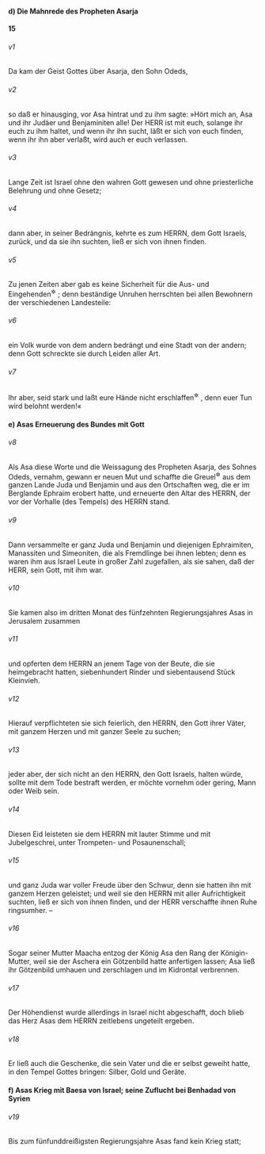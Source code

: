 #### d) Die Mahnrede des Propheten Asarja

__15__

###### v1
Da kam der Geist Gottes über Asarja, den Sohn Odeds,

###### v2
so daß er hinausging, vor Asa hintrat und zu ihm sagte: »Hört mich an, Asa und ihr Judäer und Benjaminiten alle! Der HERR ist mit euch, solange ihr euch zu ihm haltet, und wenn ihr ihn sucht, läßt er sich von euch finden, wenn ihr ihn aber verlaßt, wird auch er euch verlassen.

###### v3
Lange Zeit ist Israel ohne den wahren Gott gewesen und ohne priesterliche Belehrung und ohne Gesetz;

###### v4
dann aber, in seiner Bedrängnis, kehrte es zum HERRN, dem Gott Israels, zurück, und da sie ihn suchten, ließ er sich von ihnen finden.

###### v5
Zu jenen Zeiten aber gab es keine Sicherheit für die Aus- und Eingehenden<sup title="Sach 8,10">&#x2732;</sup>
; denn beständige Unruhen herrschten bei allen Bewohnern der verschiedenen Landesteile:

###### v6
ein Volk wurde von dem andern bedrängt und eine Stadt von der andern; denn Gott schreckte sie durch Leiden aller Art.

###### v7
Ihr aber, seid stark und laßt eure Hände nicht erschlaffen<sup title="= den Mut nicht sinken">&#x2732;</sup>
, denn euer Tun wird belohnt werden!«

#### e) Asas Erneuerung des Bundes mit Gott


###### v8
Als Asa diese Worte und die Weissagung des Propheten Asarja, des Sohnes Odeds, vernahm, gewann er neuen Mut und schaffte die Greuel<sup title="oder: Scheusale, Götzen">&#x2732;</sup>
 aus dem ganzen Lande Juda und Benjamin und aus den Ortschaften weg, die er im Berglande Ephraim erobert hatte, und erneuerte den Altar des HERRN, der vor der Vorhalle (des Tempels) des HERRN stand.

###### v9
Dann versammelte er ganz Juda und Benjamin und diejenigen Ephraimiten, Manassiten und Simeoniten, die als Fremdlinge bei ihnen lebten; denn es waren ihm aus Israel Leute in großer Zahl zugefallen, als sie sahen, daß der HERR, sein Gott, mit ihm war.

###### v10
Sie kamen also im dritten Monat des fünfzehnten Regierungsjahres Asas in Jerusalem zusammen

###### v11
und opferten dem HERRN an jenem Tage von der Beute, die sie heimgebracht hatten, siebenhundert Rinder und siebentausend Stück Kleinvieh.

###### v12
Hierauf verpflichteten sie sich feierlich, den HERRN, den Gott ihrer Väter, mit ganzem Herzen und mit ganzer Seele zu suchen;

###### v13
jeder aber, der sich nicht an den HERRN, den Gott Israels, halten würde, sollte mit dem Tode bestraft werden, er möchte vornehm oder gering, Mann oder Weib sein.

###### v14
Diesen Eid leisteten sie dem HERRN mit lauter Stimme und mit Jubelgeschrei, unter Trompeten- und Posaunenschall;

###### v15
und ganz Juda war voller Freude über den Schwur, denn sie hatten ihn mit ganzem Herzen geleistet; und weil sie den HERRN mit aller Aufrichtigkeit suchten, ließ er sich von ihnen finden, und der HERR verschaffte ihnen Ruhe ringsumher. –

###### v16
Sogar seiner Mutter Maacha entzog der König Asa den Rang der Königin-Mutter, weil sie der Aschera ein Götzenbild hatte anfertigen lassen; Asa ließ ihr Götzenbild umhauen und zerschlagen und im Kidrontal verbrennen.

###### v17
Der Höhendienst wurde allerdings in Israel nicht abgeschafft, doch blieb das Herz Asas dem HERRN zeitlebens ungeteilt ergeben.

###### v18
Er ließ auch die Geschenke, die sein Vater und die er selbst geweiht hatte, in den Tempel Gottes bringen: Silber, Gold und Geräte.

#### f) Asas Krieg mit Baesa von Israel; seine Zuflucht bei Benhadad von Syrien


###### v19
Bis zum fünfunddreißigsten Regierungsjahre Asas fand kein Krieg statt;